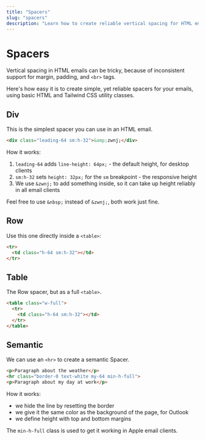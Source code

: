 ```yaml
---
title: "Spacers"
slug: "spacers"
description: "Learn how to create reliable vertical spacing for HTML email with Tailwind CSS in Maizzle"
---
```


# Spacers

Vertical spacing in HTML emails can be tricky, because of inconsistent support for margin, padding, and `<br>` tags. 

Here's how easy it is to create simple, yet reliable spacers for your emails, using basic HTML and Tailwind CSS utility classes.

## Div

This is the simplest spacer you can use in an HTML email.

```html
<div class="leading-64 sm:h-32">&amp;zwnj;</div>
```

How it works:

1. `leading-64` adds `line-height: 64px;` - the default height, for desktop clients
2. `sm:h-32` sets `height: 32px;` for the `sm` breakpoint - the responsive height
3. We use `&zwnj;` to add something inside, so it can take up height reliably in all email clients

<div class="bg-gray-100 border-l-4 border-gradient-b-ocean-light p-4 mb-4 text-md" role="alert">
  <div class="text-gray-600">Feel free to use <code class="shiki-inline">&&zwnj;nbsp;</code> instead of <code class="shiki-inline">&amp;zwnj;</code>, both work just fine.</div>
</div>

## Row

Use this one directly inside a `<table>`:

```html
<tr>
  <td class="h-64 sm:h-32"></td>
</tr>
```

## Table

The Row spacer, but as a full `<table>`.

```html
<table class="w-full">
  <tr>
    <td class="h-64 sm:h-32"></td>
  </tr>
</table>
```

## Semantic

We can use an `<hr>` to create a semantic Spacer.

```html
<p>Paragraph about the weather</p>
<hr class="border-0 text-white my-64 min-h-full">
<p>Paragraph about my day at work</p>
```

How it works:

- we hide the line by resetting the border 
- we give it the same color as the background of the page, for Outlook
- we define height with top and bottom margins

The `min-h-full` class is used to get it working in Apple email clients.
